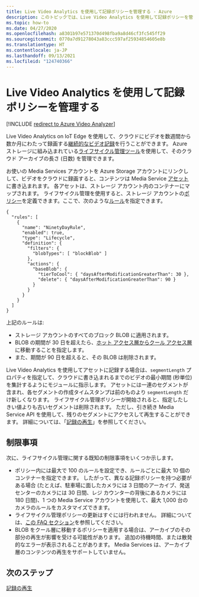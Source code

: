 ```yaml
---
title: Live Video Analytics を使用して記録ポリシーを管理する - Azure
description: このトピックでは、Live Video Analytics を使用して記録ポリシーを管理する方法について説明します。
ms.topic: how-to
ms.date: 04/27/2020
ms.openlocfilehash: a8301b97e571370d498fba9a8d46cf3fc545ff29
ms.sourcegitcommit: 0770a7d91278043a83ccc597af25934854605e8b
ms.translationtype: HT
ms.contentlocale: ja-JP
ms.lasthandoff: 09/13/2021
ms.locfileid: "124740366"
---
```

# <a name="manage-recording-policy-with-live-video-analytics"></a>Live Video Analytics を使用して記録ポリシーを管理する

[!INCLUDE [redirect to Azure Video Analyzer](./includes/redirect-video-analyzer.md)]

Live Video Analytics on IoT Edge を使用して、クラウドにビデオを数週間から数か月にわたって録画する[継続的なビデオ記録](continuous-video-recording-concept.md)を行うことができます。 Azure ストレージに組み込まれている[ライフサイクル管理ツール](../../storage/blobs/lifecycle-management-overview.md?tabs=azure-portal)を使用して、そのクラウド アーカイブの長さ (日数) を管理できます。  

お使いの Media Services アカウントを Azure Storage アカウントにリンクしして、ビデオをクラウドに録画すると、コンテンツは Media Service [アセット](../latest/assets-concept.md)に書き込まれます。 各アセットは、ストレージ アカウント内のコンテナーにマップされます。 ライフサイクル管理を使用すると、ストレージ アカウントの[ポリシー](../../storage/blobs/lifecycle-management-overview.md?tabs=azure-portal)を定義できます。ここで、次のような[ルール](../../storage/blobs/lifecycle-management-overview.md?tabs=azure-portal#lifecycle-management-rule-definition)を指定できます。

```
{
  "rules": [
    {
      "name": "NinetyDayRule",
      "enabled": true,
      "type": "Lifecycle",
      "definition": {
        "filters": {
          "blobTypes": [ "blockBlob" ]
        },
        "actions": {
          "baseBlob": {
            "tierToCool": { "daysAfterModificationGreaterThan": 30 },
            "delete": { "daysAfterModificationGreaterThan": 90 }
          }
        }
      }
    }
  ]
}
```

上記のルールは:

* ストレージ アカウントのすべてのブロック BLOB に適用されます。
* BLOB の期間が 30 日を超えたら、[ホット アクセス層からクール アクセス層](../../storage/blobs/storage-blob-storage-tiers.md?tabs=azure-portal)に移動することを指定します。
* また、期間が 90 日を超えると、その BLOB は削除されます。

Live Video Analytics を使用してアセットに記録する場合は、`segmentLength` プロパティを指定して、クラウドに書き込まれるまでのビデオの最小期間 (秒単位) を集計するようにモジュールに指示します。 アセットには一連のセグメントが含まれ、各セグメントの作成タイムスタンプは前のものより `segmentLength` だけ新しくなります。 ライフサイクル管理ポリシーが開始されると、指定したしきい値よりも古いセグメントは削除されます。 ただし、引き続き Media Service API を使用して、残りのセグメントにアクセスして再生することができます。 詳細については、「[記録の再生](playback-recordings-how-to.md)」を参照してください。 

## <a name="limitations"></a>制限事項

次に、ライフサイクル管理に関する既知の制限事項をいくつか示します。

* ポリシー内には最大で 100 のルールを設定でき、ルールごとに最大 10 個のコンテナーを指定できます。 したがって、異なる記録ポリシーを持つ必要がある場合 (たとえば、駐車場に面したカメラには 3 日間のアーカイブ、発送センターのカメラには 30 日間、レジ カウンターの背後にあるカメラには 180 日間)、1 つの Media Service アカウントを使用して、最大 1,000 台のカメラのルールをカスタマイズできます。
* ライフサイクル管理ポリシーの更新はすぐには行われません。 詳細については、[この FAQ セクション](../../storage/blobs/lifecycle-management-overview.md?tabs=azure-portal#faq)を参照してください。
* BLOB をクール層に移動するポリシーを適用する場合は、アーカイブのその部分の再生が影響を受ける可能性があります。 追加の待機時間、または散発的なエラーが表示されることがあります。 Media Services は、アーカイブ層のコンテンツの再生をサポートしていません。

## <a name="next-steps"></a>次のステップ

[記録の再生](playback-recordings-how-to.md)